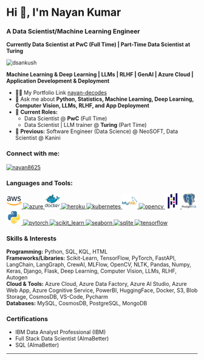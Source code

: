 # Hi 👋, I'm Nayan Kumar

### A Data Scientist/Machine Learning Engineer  
**Currently Data Scientist at PwC (Full Time) | Part-Time Data Scientist at Turing**

<p align="left">
  <img src="https://komarev.com/ghpvc/?username=dsankush&label=Profile%20views&color=0e75b6&style=flat" alt="dsankush" />
</p>

**Machine Learning & Deep Learning | LLMs | RLHF | GenAI | Azure Cloud | Application Development & Deployment**

- 👨‍💻 My Portfolio Link [nayan-decodes](https://nayan-decodes.abacusai.app/)
- 💬 Ask me about **Python, Statistics, Machine Learning, Deep Learning, Computer Vision, LLMs, RLHF, and App Deployment**
- 🏢 **Current Roles:**
  - Data Scientist @ **PwC** (Full Time)
  - Data Scientist | LLM trainer @ **Turing** (Part Time)
- 🏢 **Previous:** Software Engineer (Data Science) @ NeoSOFT, Data Scientist @ Kanini

### Connect with me:
<p align="left">
  <a href="https://www.linkedin.com/in/nayan8625/" target="blank">
    <img align="center" src="https://avatars.githubusercontent.com/u/94130521?v=4" alt="nayan8625" height="30" width="40" />
  </a>
</p>

### Languages and Tools:
<p align="left">
  <a href="https://aws.amazon.com" target="_blank" rel="noreferrer">
    <img src="https://raw.githubusercontent.com/devicons/devicon/master/icons/amazonwebservices/amazonwebservices-original-wordmark.svg" alt="aws" width="40" height="40"/>
  </a>
  <a href="https://azure.microsoft.com/en-in/" target="_blank" rel="noreferrer">
    <img src="https://www.vectorlogo.zone/logos/microsoft_azure/microsoft_azure-icon.svg" alt="azure" width="40" height="40"/>
  </a>
  <a href="https://www.docker.com/" target="_blank" rel="noreferrer">
    <img src="https://raw.githubusercontent.com/devicons/devicon/master/icons/docker/docker-original-wordmark.svg" alt="docker" width="40" height="40"/>
  </a>
  <a href="https://heroku.com" target="_blank" rel="noreferrer">
    <img src="https://www.vectorlogo.zone/logos/heroku/heroku-icon.svg" alt="heroku" width="40" height="40"/>
  </a>
  <a href="https://kubernetes.io" target="_blank" rel="noreferrer">
    <img src="https://www.vectorlogo.zone/logos/kubernetes/kubernetes-icon.svg" alt="kubernetes" width="40" height="40"/>
  </a>
  <a href="https://www.mysql.com/" target="_blank" rel="noreferrer">
    <img src="https://raw.githubusercontent.com/devicons/devicon/master/icons/mysql/mysql-original-wordmark.svg" alt="mysql" width="40" height="40"/>
  </a>
  <a href="https://opencv.org/" target="_blank" rel="noreferrer">
    <img src="https://www.vectorlogo.zone/logos/opencv/opencv-icon.svg" alt="opencv" width="40" height="40"/>
  </a>
  <a href="https://pandas.pydata.org/" target="_blank" rel="noreferrer">
    <img src="https://raw.githubusercontent.com/devicons/devicon/2ae2a900d2f041da66e950e4d48052658d850630/icons/pandas/pandas-original.svg" alt="pandas" width="40" height="40"/>
  </a>
  <a href="https://www.postgresql.org" target="_blank" rel="noreferrer">
    <img src="https://raw.githubusercontent.com/devicons/devicon/master/icons/postgresql/postgresql-original-wordmark.svg" alt="postgresql" width="40" height="40"/>
  </a>
  <a href="https://www.python.org" target="_blank" rel="noreferrer">
    <img src="https://raw.githubusercontent.com/devicons/devicon/master/icons/python/python-original.svg" alt="python" width="40" height="40"/>
  </a>
  <a href="https://pytorch.org/" target="_blank" rel="noreferrer">
    <img src="https://www.vectorlogo.zone/logos/pytorch/pytorch-icon.svg" alt="pytorch" width="40" height="40"/>
  </a>
  <a href="https://scikit-learn.org/" target="_blank" rel="noreferrer">
    <img src="https://upload.wikimedia.org/wikipedia/commons/0/05/Scikit_learn_logo_small.svg" alt="scikit_learn" width="40" height="40"/>
  </a>
  <a href="https://seaborn.pydata.org/" target="_blank" rel="noreferrer">
    <img src="https://seaborn.pydata.org/_images/logo-mark-lightbg.svg" alt="seaborn" width="40" height="40"/>
  </a>
  <a href="https://www.sqlite.org/" target="_blank" rel="noreferrer">
    <img src="https://www.vectorlogo.zone/logos/sqlite/sqlite-icon.svg" alt="sqlite" width="40" height="40"/>
  </a>
  <a href="https://www.tensorflow.org" target="_blank" rel="noreferrer">
    <img src="https://www.vectorlogo.zone/logos/tensorflow/tensorflow-icon.svg" alt="tensorflow" width="40" height="40"/>
  </a>
</p>

### Skills & Interests

**Programming:** Python, SQL, KQL, HTML  
**Frameworks/Libraries:** Scikit-Learn, TensorFlow, PyTorch, FastAPI, LangChain, LangGraph, CrewAI, MLFlow, OpenCV, NLTK, Pandas, Numpy, Keras, Django, Flask, Deep Learning, Computer Vision, LLMs, RLHF, Autogen  
**Cloud & Tools:** Azure Cloud, Azure Data Factory, Azure AI Studio, Azure Web App, Azure Cognitive Service, PowerBI, HuggingFace, Docker, S3, Blob Storage, CosmosDB, VS-Code, Pycharm  
**Databases:** MySQL, CosmosDB, PostgreSQL, MongoDB

### Certifications

- IBM Data Analyst Professional (IBM)
- Full Stack Data Scientist (AlmaBetter)
- SQL (AlmaBetter)

---
